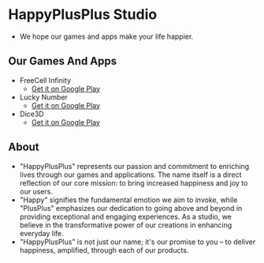 # HappyPlusPlus Studio
- We hope our games and apps make your life happier.
## Our Games And Apps 
- FreeCell Infinity
  - [Get it on Google Play](https://play.google.com/store/apps/details?id=com.freecell.infinity.classic.card.game.free)
- Lucky Number
  - [Get it on Google Play](https://play.google.com/store/apps/details?id=com.lucky.number.tool)
- Dice3D
  - [Get it on Google Play](https://play.google.com/store/apps/details?id=com.dice3d.real3ddice.dicehelper)
## About 
- "HappyPlusPlus" represents our passion and commitment to enriching lives through our games and applications. The name itself is a direct reflection of our core mission: to bring increased happiness and joy to our users.
- "Happy" signifies the fundamental emotion we aim to invoke, while "PlusPlus" emphasizes our dedication to going above and beyond in providing exceptional and engaging experiences. As a studio, we believe in the transformative power of our creations in enhancing everyday life.
- "HappyPlusPlus" is not just our name; it's our promise to you – to deliver happiness, amplified, through each of our products.   

